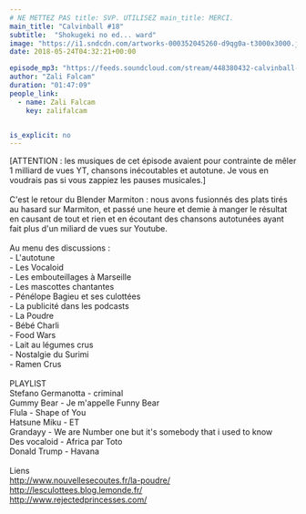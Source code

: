 ```yaml
---
# NE METTEZ PAS title: SVP. UTILISEZ main_title: MERCI.
main_title: "Calvinball #18"
subtitle:  "Shokugeki no ed... ward"
image: "https://i1.sndcdn.com/artworks-000352045260-d9qg0a-t3000x3000.jpg"
date: 2018-05-24T04:32:21+00:00

episode_mp3: "https://feeds.soundcloud.com/stream/448380432-calvinball-radio-calvinball-18-shokugeki-no-ed-ward.mp3"
author: "Zali Falcam"
duration: "01:47:09"
people_link: 
  - name: Zali Falcam
    key: zalifalcam


is_explicit: no
---
```


<PodcastHeader/>

<!-- ECRIRE LA DESCRIPTION DE L'EPISODE SOUS CETTE LIGNE -->
[ATTENTION : les musiques de cet épisode avaient pour contrainte de mêler 1 milliard de vues YT, chansons inécoutables et autotune. Je vous en voudrais pas si vous zappiez les pauses musicales.]<br><br>C'est le retour du Blender Marmiton : nous avons fusionnés des plats tirés au hasard sur Marmiton, et passé une heure et demie à manger le résultat en causant de tout et rien et en écoutant des chansons autotunées ayant fait plus d'un miliard de vues sur Youtube.<br><br>Au menu des discussions :<br>- L'autotune<br>- Les Vocaloid<br>- Les embouteillages à Marseille<br>- Les mascottes chantantes<br>- Pénélope Bagieu et ses culottées<br>- La publicité dans les podcasts<br>- La Poudre<br>- Bébé Charli<br>- Food Wars<br>- Lait au légumes crus<br>- Nostalgie du Surimi<br>- Ramen Crus<br><br>PLAYLIST<br>Stefano Germanotta - criminal<br>Gummy Bear - Je m'appelle Funny Bear<br>Flula - Shape of You<br>Hatsune Miku - ET<br>Grandayy - We are Number one but it's somebody that i used to know<br>Des vocaloid - Africa par Toto<br>Donald Trump - Havana<br><br>Liens<br>http://www.nouvellesecoutes.fr/la-poudre/<br>http://lesculottees.blog.lemonde.fr/<br>http://www.rejectedprincesses.com/

